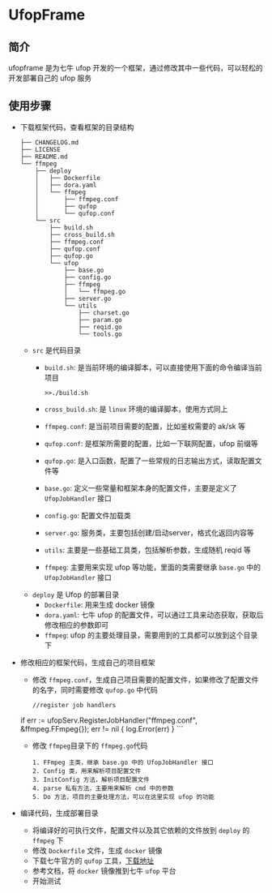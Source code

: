 # UfopFrame

## 简介
ufopframe 是为七牛 ufop 开发的一个框架，通过修改其中一些代码，可以轻松的开发部署自己的 ufop 服务

## 使用步骤
* 下载框架代码，查看框架的目录结构
	
	```
	├── CHANGELOG.md
	├── LICENSE
	├── README.md
	└── ffmpeg
	    ├── deploy
	    │   ├── Dockerfile
	    │   ├── dora.yaml
	    │   └── ffmpeg
	    │       ├── ffmpeg.conf
	    │       ├── qufop
	    │       └── qufop.conf
	    └── src
	        ├── build.sh
	        ├── cross_build.sh
	        ├── ffmpeg.conf
	        ├── qufop.conf
	        ├── qufop.go
	        └── ufop
	            ├── base.go
	            ├── config.go
	            ├── ffmpeg
	            │   └── ffmpeg.go
	            ├── server.go
	            └── utils
	                ├── charset.go
	                ├── param.go
	                ├── reqid.go
	                └── tools.go
	```	
	
	* ``src`` 是代码目录
		* ``build.sh``: 是当前环境的编译脚本，可以直接使用下面的命令编译当前项目
		
			```
			>>./build.sh
			```
			 
		* ``cross_build.sh``: 是 ``linux`` 环境的编译脚本，使用方式同上
		* ``ffmpeg.conf``: 是当前项目需要的配置，比如鉴权需要的 ak/sk 等
		* ``qufop.conf``: 是框架所需要的配置，比如一下联网配置，ufop 前缀等
		* ``qufop.go``: 是入口函数，配置了一些常规的日志输出方式，读取配置文件等
		* ``base.go``: 定义一些常量和框架本身的配置文件，主要是定义了 ``UfopJobHandler`` 接口
		* ``config.go``: 配置文件加载类 
		* ``server.go``: 服务类，主要包括创建/启动server，格式化返回内容等
		* ``utils``: 主要是一些基础工具类，包括解析参数，生成随机 reqid 等
		* ``ffmpeg``: 主要用来实现 ufop 等功能，里面的类需要继承 ``base.go`` 中的 ``UfopJobHandler`` 接口
	* ``deploy`` 是 Ufop 的部署目录
		* ``Dockerfile``: 用来生成 docker 镜像
		* ``dora.yaml``: 七牛 ufop 的配置文件，可以通过工具来动态获取，获取后修改相应的参数即可
		* ``ffmpeg``: ufop 的主要处理目录，需要用到的工具都可以放到这个目录下

* 修改相应的框架代码，生成自己的项目框架
	* 修改 `ffmpeg.conf`，生成自己项目需要的配置文件，如果修改了配置文件的名字，同时需要修改 `qufop.go` 中代码
		
		```
		//register job handlers
	if err := ufopServ.RegisterJobHandler("ffmpeg.conf", &ffmpeg.FFmpeg{}); err != nil {
		log.Error(err)
	}
		```
	* 修改 ``ffmpeg``目录下的 ``ffmpeg.go``代码
	
		```
		1. FFmpeg 主类，继承 base.go 中的 UfopJobHandler 接口
		2. Config 类，用来解析项目配置文件
		3. InitConfig 方法，解析项目配置文件
		4. parse 私有方法，主要用来解析 cmd 中的参数
		5. Do 方法，项目的主要处理方法，可以在这里实现 ufop 的功能
		```
* 编译代码，生成部署目录
	* 将编译好的可执行文件，配置文件以及其它依赖的文件放到 `deploy` 的 `ffmpeg` 下
	* 修改 `Dockerfile` 文件，生成 `docker` 镜像
	* 下载七牛官方的 `qufop` 工具，[下载地址](https://developer.qiniu.com/dora/tools/1222/qdoractl)
	* 参考文档，将 `docker` 镜像推到七牛 `ufop` 平台
	* 开始测试